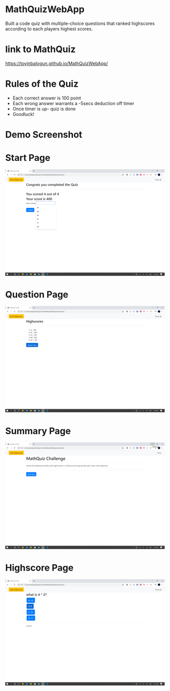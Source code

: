 # MathQuizWebApp
Built a code quiz with multiple-choice questions that ranked highscores according to each players highest scores.

# link to MathQuiz
https://toyinbalogun.github.io/MathQuizWebApp/

# Rules of the Quiz
- Each correct answer is 100 point
- Each wrong answer warrants a -5secs deduction off timer
- Once timer is up- quiz is done
- Goodluck!

# Demo Screenshot
# Start Page
![Start Page](Images/img3.png)

# Question Page
![Question Page](Images/img4.png)

# Summary Page
![Summary Page](Images/img1.png)

# Highscore Page
![Highscore Page](Images/img2.png)
